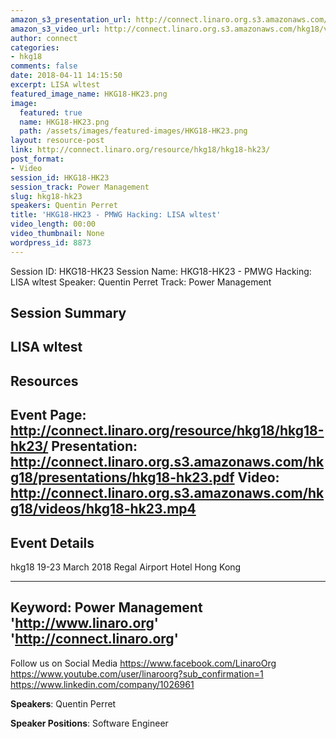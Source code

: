 ```yaml
---
amazon_s3_presentation_url: http://connect.linaro.org.s3.amazonaws.com/hkg18/presentations/hkg18-hk23.pdf
amazon_s3_video_url: http://connect.linaro.org.s3.amazonaws.com/hkg18/videos/hkg18-hk23.mp4
author: connect
categories:
- hkg18
comments: false
date: 2018-04-11 14:15:50
excerpt: LISA wltest
featured_image_name: HKG18-HK23.png
image:
  featured: true
  name: HKG18-HK23.png
  path: /assets/images/featured-images/HKG18-HK23.png
layout: resource-post
link: http://connect.linaro.org/resource/hkg18/hkg18-hk23/
post_format:
- Video
session_id: HKG18-HK23
session_track: Power Management
slug: hkg18-hk23
speakers: Quentin Perret
title: 'HKG18-HK23 - PMWG Hacking: LISA wltest'
video_length: 00:00
video_thumbnail: None
wordpress_id: 8873
---
```


Session ID: HKG18-HK23
Session Name: HKG18-HK23 - PMWG Hacking: LISA wltest
Speaker: Quentin Perret
Track: Power Management


## Session Summary
LISA wltest
---------------------------------------------------
## Resources
Event Page: http://connect.linaro.org/resource/hkg18/hkg18-hk23/
Presentation: http://connect.linaro.org.s3.amazonaws.com/hkg18/presentations/hkg18-hk23.pdf
Video: http://connect.linaro.org.s3.amazonaws.com/hkg18/videos/hkg18-hk23.mp4
 ---------------------------------------------------
## Event Details
hkg18
19-23 March 2018 
Regal Airport Hotel Hong Kong

---------------------------------------------------
Keyword: Power Management
'http://www.linaro.org'
'http://connect.linaro.org'
---------------------------------------------------
Follow us on Social Media
https://www.facebook.com/LinaroOrg
https://www.youtube.com/user/linaroorg?sub_confirmation=1
https://www.linkedin.com/company/1026961

**Speakers**: Quentin Perret

**Speaker Positions**: Software Engineer